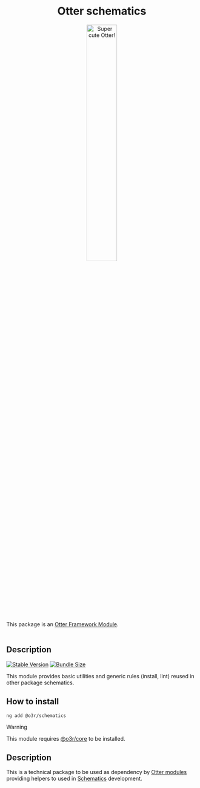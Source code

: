 <h1 align="center">Otter schematics</h1>
<p align="center">
  <img src="https://raw.githubusercontent.com/AmadeusITGroup/otter/main/assets/logo/otter.png" alt="Super cute Otter!" width="40%"/>
</p>

This package is an [Otter Framework Module](https://github.com/AmadeusITGroup/otter/tree/main/docs/core/MODULE.md).
<br />
<br />

## Description

[![Stable Version](https://img.shields.io/npm/v/@o3r/schematics)](https://www.npmjs.com/package/@o3r/schematics)
[![Bundle Size](https://img.shields.io/bundlephobia/min/@o3r/schematics?color=green)](https://www.npmjs.com/package/@o3r/schematics)

This module provides basic utilities and generic rules (install, lint) reused in other package schematics.

## How to install

```shell
ng add @o3r/schematics
```

> [!WARNING]
> This module requires [@o3r/core](https://www.npmjs.com/package/@o3r/core) to be installed.

## Description

This is a technical package to be used as dependency by [Otter modules](https://github.com/AmadeusITGroup/otter/tree/main/docs/core/MODULE.md) providing helpers to used in [Schematics](https://angular.io/guide/schematics) development.
